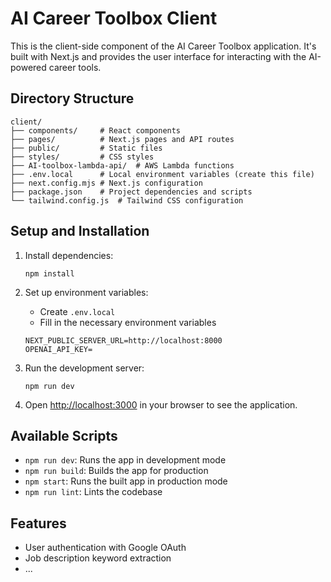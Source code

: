 # AI Career Toolbox Client

This is the client-side component of the AI Career Toolbox application. It's built with Next.js and provides the user interface for interacting with the AI-powered career tools.

## Directory Structure

```
client/
├── components/     # React components
├── pages/          # Next.js pages and API routes
├── public/         # Static files
├── styles/         # CSS styles
├── AI-toolbox-lambda-api/  # AWS Lambda functions
├── .env.local      # Local environment variables (create this file)
├── next.config.mjs # Next.js configuration
├── package.json    # Project dependencies and scripts
└── tailwind.config.js  # Tailwind CSS configuration
```

## Setup and Installation

1. Install dependencies:

   ```
   npm install
   ```

2. Set up environment variables:

   - Create `.env.local`
   - Fill in the necessary environment variables

   ```
   NEXT_PUBLIC_SERVER_URL=http://localhost:8000
   OPENAI_API_KEY=
   ```

3. Run the development server:

   ```
   npm run dev
   ```

4. Open [http://localhost:3000](http://localhost:3000) in your browser to see the application.

## Available Scripts

- `npm run dev`: Runs the app in development mode
- `npm run build`: Builds the app for production
- `npm start`: Runs the built app in production mode
- `npm run lint`: Lints the codebase

## Features

- User authentication with Google OAuth
- Job description keyword extraction
- ...

<!-- ## Styling

This project uses Tailwind CSS for styling. Customize the `tailwind.config.js` file to modify the default styles.

## Contributing

Please read the main [CONTRIBUTING.md](../CONTRIBUTING.md) file in the root directory for details on our code of conduct and the process for submitting pull requests. -->
